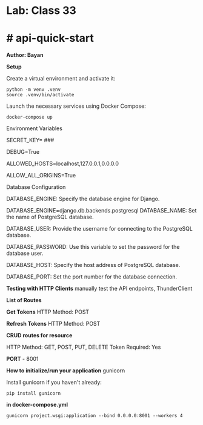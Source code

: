 

# Lab: Class 33
# # api-quick-start
**Author: Bayan**

**Setup**

Create a virtual environment and activate it:
```
python -m venv .venv
source .venv/bin/activate

```

Launch the necessary services using Docker Compose:
```
docker-compose up
```

Environment Variables

SECRET_KEY= ###

DEBUG=True

ALLOWED_HOSTS=localhost,127.0.0.1,0.0.0.0

ALLOW_ALL_ORIGINS=True

Database Configuration


DATABASE_ENGINE: Specify the database engine for Django.

DATABASE_ENGINE=django.db.backends.postgresql
DATABASE_NAME: Set the name of PostgreSQL database.

DATABASE_USER: Provide the username for connecting to the PostgreSQL database.


DATABASE_PASSWORD: Use this variable to set the password for the database user.

DATABASE_HOST: Specify the host address of PostgreSQL database.

DATABASE_PORT: Set the port number for the database connection.


**Testing with HTTP Clients**
manually test the API endpoints, ThunderClient

**List of Routes**

**Get Tokens**
HTTP Method: POST

**Refresh Tokens**
HTTP Method: POST


**CRUD routes for resource**

HTTP Method: GET, POST, PUT, DELETE
Token Required: Yes

**PORT** - 8001


**How to initialize/run your application**
gunicorn

Install gunicorn if you haven't already:

```
pip install gunicorn
```

**in docker-compose.yml**

```
gunicorn project.wsgi:application --bind 0.0.0.0:8001 --workers 4
```
